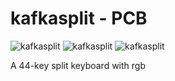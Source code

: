 # kafkasplit - PCB

![kafkasplit](https://i.imgur.com/fqxZGeHh.jpg)
![kafkasplit](https://imgur.com/FH3ybuTh.jpg)
![kafkasplit](https://imgur.com/eal7I0ah.jpg)

A 44-key split keyboard with rgb